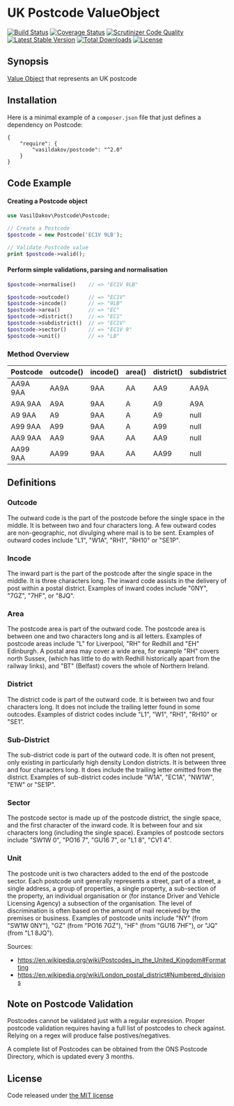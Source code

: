 # UK Postcode ValueObject

[![Build Status](https://travis-ci.org/vasildakov/postcode.svg?branch=master)](https://travis-ci.org/vasildakov/postcode)
[![Coverage Status](https://coveralls.io/repos/github/vasildakov/postcode/badge.svg?branch=master)](https://coveralls.io/github/vasildakov/postcode?branch=master)
[![Scrutinizer Code Quality](https://scrutinizer-ci.com/g/vasildakov/postcode/badges/quality-score.png?b=master)](https://scrutinizer-ci.com/g/vasildakov/postcode/?branch=master)
[![Latest Stable Version](https://poser.pugx.org/vasildakov/postcode/v/stable)](https://packagist.org/packages/vasildakov/postcode)
[![Total Downloads](https://poser.pugx.org/vasildakov/postcode/downloads)](https://packagist.org/packages/vasildakov/postcode)
[![License](https://poser.pugx.org/vasildakov/postcode/license)](https://packagist.org/packages/vasildakov/postcode)

## Synopsis

[Value Object](http://martinfowler.com/bliki/ValueObject.html) that represents an UK postcode

## Installation

Here is a minimal example of a `composer.json` file that just defines a dependency on Postcode:

    {
        "require": {
            "vasildakov/postcode": "^2.0"
        }
    }

## Code Example

#### Creating a Postcode object

```php
use VasilDakov\Postcode\Postcode;

// Create a Postcode
$postcode = new Postcode('EC1V 9LB');

// Validate Postcode value
print $postcode->valid();

```

#### Perform simple validations, parsing and normalisation

```php
$postcode->normalise()    // => "EC1V 9LB"

$postcode->outcode()      // => "EC1V"
$postcode->incode()       // => "9LB"
$postcode->area()         // => "EC"
$postcode->district()     // => "EC1"
$postcode->subdistrict()  // => "EC1V"
$postcode->sector()       // => "EC1V 9"
$postcode->unit()         // => "LB"

```

### Method Overview

| Postcode | outcode()  | incode()  | area()  | district()  | subdistrict()  | sector()  | unit()  |
|----------|------------|-----------|---------|-------------|----------------|-----------|---------|
| AA9A 9AA | AA9A       | 9AA       | AA      | AA9         | AA9A           | AA9A 9    | AA      |
| A9A 9AA  | A9A        | 9AA       | A       | A9          | A9A            | A9A 9     | AA      |
| A9 9AA   | A9         | 9AA       | A       | A9          | null           | A9 9      | AA      |
| A99 9AA  | A99        | 9AA       | A       | A99         | null           | A99 9     | AA      |
| AA9 9AA  | AA9        | 9AA       | AA      | AA9         | null           | AA9 9     | AA      |
| AA99 9AA | AA99       | 9AA       | AA      | AA99        | null           | AA99 9    | AA      |

## Definitions

### Outcode

The outward code is the part of the postcode before the single space in the middle. It is between two and four characters long. A few outward codes are non-geographic, not divulging where mail is to be sent. Examples of outward codes include "L1", "W1A", "RH1", "RH10" or "SE1P".

### Incode

The inward part is the part of the postcode after the single space in the middle. It is three characters long. The inward code assists in the delivery of post within a postal district. Examples of inward codes include "0NY", "7GZ", "7HF", or "8JQ".

### Area

The postcode area is part of the outward code. The postcode area is between one and two characters long and is all letters. Examples of postcode areas include "L" for Liverpool, "RH" for Redhill and "EH" Edinburgh. A postal area may cover a wide area, for example "RH" covers north Sussex, (which has little to do with Redhill historically apart from the railway links), and "BT" (Belfast) covers the whole of Northern Ireland.

### District

The district code is part of the outward code. It is between two and four characters long. It does not include the trailing letter found in some outcodes. Examples of district codes include "L1", "W1", "RH1", "RH10" or "SE1".

### Sub-District

The sub-district code is part of the outward code. It is often not present, only existing in particularly high density London districts. It is between three and four characters long. It does include the trailing letter omitted from the district. Examples of sub-district codes include "W1A", "EC1A", "NW1W", "E1W" or "SE1P".


### Sector

The postcode sector is made up of the postcode district, the single space, and the first character of the inward code. It is between four and six characters long (including the single space). Examples of postcode sectors include "SW1W 0", "PO16 7", "GU16 7", or "L1 8", "CV1 4".

### Unit

The postcode unit is two characters added to the end of the postcode sector. Each postcode unit generally represents a street, part of a street, a single address, a group of properties, a single property, a sub-section of the property, an individual organisation or (for instance Driver and Vehicle Licensing Agency) a subsection of the organisation. The level of discrimination is often based on the amount of mail received by the premises or business. Examples of postcode units include "NY" (from "SW1W 0NY"), "GZ" (from "PO16 7GZ"), "HF" (from "GU16 7HF"), or "JQ" (from "L1 8JQ").


Sources:

- https://en.wikipedia.org/wiki/Postcodes_in_the_United_Kingdom#Formatting
- https://en.wikipedia.org/wiki/London_postal_district#Numbered_divisions



## Note on Postcode Validation

Postcodes cannot be validated just with a regular expression. Proper postcode validation requires having a full list of postcodes to check against. Relying on a regex will produce false postives/negatives.

A complete list of Postcodes can be obtained from the ONS Postcode Directory, which is updated every 3 months.


## License

Code released under [the MIT license](https://github.com/vasildakov/postcode/blob/master/LICENSE)

